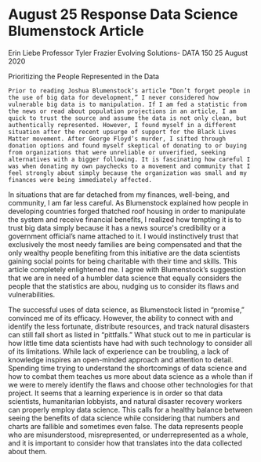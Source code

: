 # August 25 Response Data Science Blumenstock Article
Erin Liebe
Professor Tyler Frazier
Evolving Solutions- DATA 150
25 August 2020

Prioritizing the People Represented in the Data

	Prior to reading Joshua Blumenstock’s article “Don’t forget people in the use of big data for development,” I never considered how vulnerable big data is to manipulation. If I am fed a statistic from the news or read about population projections in an article, I am quick to trust the source and assume the data is not only clean, but authentically represented. However, I found myself in a different situation after the recent upsurge of support for the Black Lives Matter movement. After George Floyd’s murder, I sifted through donation options and found myself skeptical of donating to or buying from organizations that were unreliable or unverified, seeking alternatives with a bigger following. It is fascinating how careful I was when donating my own paychecks to a movement and community that I feel strongly about simply because the organization was small and my finances were being immediately affected.
  
In situations that are far detached from my finances, well-being, and community, I am far less careful. As Blumenstock explained how people in developing countries forged thatched roof housing in order to manipulate the system and receive financial benefits, I realized how tempting it is to trust big data simply because it has a news source's credibility or a government official’s name attached to it. I would instinctively trust that exclusively the most needy families are being compensated and that the only wealthy people benefiting from this initiative are the data scientists gaining social points for being charitable with their time and skills. This article completely enlightened me. I agree with Blumenstock’s suggestion that we are in need of a humbler data science that equally considers the people that the statistics are abou, nudging us to consider its flaws and vulnerabilities.

The successful uses of data science, as Blumenstock listed in “promise,” convinced me of its efficacy. However, the ability to connect with and identify the less fortunate, distribute resources, and track natural disasters can still fall short as listed in “pittfalls.” What stuck out to me in particular is how little time data scientists have had with such technology to consider all of its limitations. While lack of experience can be troubling, a lack of knowledge inspires an open-minded approach and attention to detail. Spending time trying to understand the shortcomings of data science and how to combat them teaches us more about data science as a whole than if we were to merely identify the flaws and choose other technologies for that project. It seems that a learning experience is in order so that data scientists, humanitarian lobbyists, and natural disaster recovery workers can properly employ data science. This calls for a healthy balance between seeing the benefits of data science while considering that numbers and charts are fallible and sometimes even false. The data represents people who are misunderstood, misrepresented, or underrepresented as a whole, and it is important to consider how that translates into the data collected about them.
